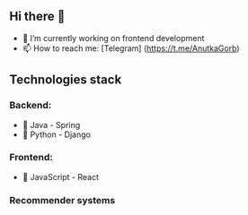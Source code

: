 ## Hi there 👋

- 🔭 I’m currently working on frontend development
- :mailbox: How to reach me: [Telegram] (https://t.me/AnutkaGorb)

## Technologies stack
### Backend:
- :tea: Java - Spring
- :snake: Python - Django
### Frontend:
- :paw_prints: JavaScript - React
### Recommender systems
